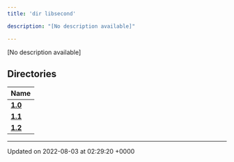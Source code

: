 ```yaml
---
title: 'dir libsecond'

description: "[No description available]"

---
```







[No description available]

## Directories

| Name           |
| -------------- |
| **[1.0](/documentation/code/darkbit_development/files/dir_4e7d0a7221199b5e3988a802b6a5e37f/#dir-1.0)**  |
| **[1.1](/documentation/code/darkbit_development/files/dir_d1f2a55f41e415ebe099cfae2057f907/#dir-1.1)**  |
| **[1.2](/documentation/code/darkbit_development/files/dir_1185cf205eb7c76e1c0c729ff9fd7030/#dir-1.2)**  |






-------------------------------

Updated on 2022-08-03 at 02:29:20 +0000
